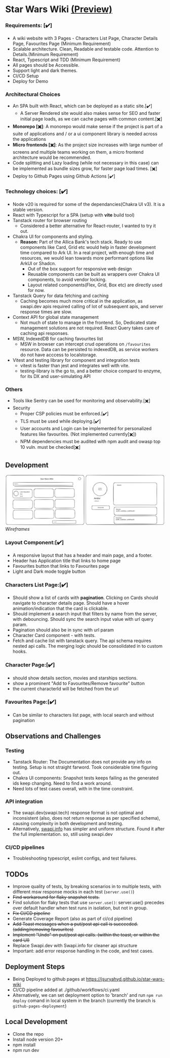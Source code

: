 # Star Wars Wiki [(Preview)](https://jsuryahyd.github.io/star-wars-wiki)

### Requirements: [✔️]

- A wiki website with 3 Pages - Characters List Page,  Character Details Page, Favourites Page (Minimum Requirement)
- Scalable architecture. Clean, Readable and testable code. Attention to Details.(Minimum Requirement)
- React, Typescript and TDD (Minimum Requirement) 
- All pages should be Accessible. 
- Support light and dark themes. 
- CI/CD Setup 
- Deploy for Demo

### Architectural Choices

- An SPA built with React, which can be deployed as a static site.[✔️]
	- A Server Rendered site would also makes sense for SEO and faster initial page loads, as we can cache pages with common content.[✖️]
- **Monorepo [✖️]**: A monorepo would make sense if the project is part of a suite of applications and / or a ui component library is needed across the applications
- **Micro frontends [✖️]**: As the project size increases with large number of screens and multiple teams working on them, a micro frontend architecture would be recommended.
- Code splitting and Lazy loading (while not necessary in this case) can be implemented as bundle sizes grow, for faster page load times. [✖️]
- Deploy to Github Pages using Github Actions [✔️]

### Technology choices: [✔️]

- Node v20 is required for some of the dependancies(Chakra UI v3). It is a stable version.
- React with Typescript for a SPA (setup with **vite** build tool)
- Tanstack router for browser routing
	- Considered a better alternative for React-router, I wanted to try it out.
- Chakra UI for components and styling.
	- **Reason:** Part of the Allica Bank's tech stack. Ready to use components like Card, Grid etc would help in faster development time compared to Ark UI. In a real project, with enough time and resources, we would lean towards more performant options like ArkUI or Shadcn.
		- Out of the box support for responsive web design
		- Reusable components can be built as wrappers over Chakra UI components, to avoid vendor locking. 
		- Layout related components(Flex, Grid, Box etc) are directly used for now. 
- Tanstack Query for data fetching and caching 
	- Caching becomes much more critical in the application, as swapi.dev apis required calling of lot of subsequent apis, and server response times are slow.
- Context API for global state management 
	- Not much of state to manage in the frontend. So, Dedicated state management solutions are not required. React Query takes care of caching api responses.
- MSW, IndexedDB for caching favourites list 
	- MSW in browser can intercept crud operations on `/favourites` resource. Data can be persisted to indexedDB, as service workers do not have acccess to localstorage.
- Vitest and testing library for component and integration tests 
	- vitest is faster than jest and integrates well with vite.
	- testing-library is the go to, and a better choice compard to enzyme, for its DX and user-simulating API

### Others
- Tools like Sentry can be used for monitoring and observability.[✖️]
- Security
	- Proper CSP policies must be enforced.[✔️]
	- TLS must be used while deploying.[✔️]
	- User accounts and Login can be implemented for personalized features like favourites. (Not implemented currently[✖️])
	- NPM dependencies must be audited with npm audit and owasp top 10 vuln. must be checked[✖️]

## Development
![Wireframes](docs/wireframes.svg)
*Wireframes*
### Layout Component:[✔️]
- A responsive layout that has a header and main page, and a footer.
- Header has Application title that links to home page
- Favourites button that links to Favourites page
- Light and Dark mode toggle button
### Characters List Page:[✔️]
- Should show a list of cards with **pagination**. Clicking on Cards should navigate to character details page. Should have a hover animation/indication that the card is clickable.
- Should implement a search input that filters by name from the server, with debouncing. Should sync the search input value with url query param.
- Pagination should also be in sync with url param
- Character Card component - with tests.
- Fetch and cache list with tanstack query. The api schema requires nested api calls. The merging logic should be consolidated in to custom hooks.
### Character Page:[✔️]
- should show details section, movies and starships sections.
- show a prominent "Add to Favourites/Remove favourite" button
- the current characterId will be fetched from the url

### Favourites Page:[✔️]
- Can be similar to characters list page, with local search and without pagination 

## Observations and Challenges
### Testing 
- Tanstack Router: The Documentation does not provide any info on testing. Setup is not straight farword. Took considerable time figuring out.
- Chakra UI components: Snapshot tests keeps failing as the generated ids keep changing. Need to find a work around.
- Need lots of test cases overall, with in the time constraint.
### API integration
- The swapi.dev(swapi.tech) response format is not optimal and inconsistent (also, does not return response as per specified schema), causing complexity in both development and testing.
- Alternatively, [swapi.info](https://swapi.info/) has simpler and uniform structure. Found it after the full implementation. so, still using swapi.dev
### CI/CD pipelines
- Troubleshooting typescript, eslint configs, and test failures.

## TODOs
- Improve quality of tests, by breaking scenarios in to multiple tests, with different msw response mocks in each test (`server.use()`)
- ~~Find workaround for flaky snapshot tests.~~
- Find solution for flaky tests that use `server.use()`: server.use() precedes over default handler when test runs in isolation, but not in group.
- ~~Fix CI/CD pipeline~~
- Generate Coverage Report (also as part of ci/cd pipeline)
- ~~Add Toast messages when a put/post api call is succeeded. (adding/removing favourites)~~
- ~~Implement "Undo" on put/post api calls. (within the toast, or within the card UI)~~
- Replace Swapi.dev with Swapi.info for cleaner api structure
- Important: add error response handling in the code, and test cases.
 


## Deployment Steps
- Being Deployed to github pages at https://jsuryahyd.github.io/star-wars-wiki
- CI/CD pipeline added at ./github/workflows/ci.yaml
- Alternatively, we can set deployment option to 'branch' and run `npm run deploy` comand in local system in the branch (currently the branch is `github-pages-deployment`)

## Local Development
- Clone the repo
- Install node version 20+
- npm install
- npm run dev
